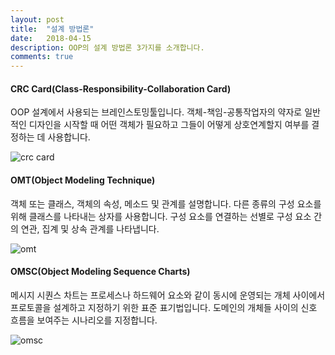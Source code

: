 ```yaml
---
layout: post
title:  "설계 방법론"
date:   2018-04-15
description: OOP의 설계 방법론 3가지를 소개합니다.
comments: true
---
```

#### CRC Card(Class-Responsibility-Collaboration Card)
OOP 설계에서 사용되는 브레인스토밍툴입니다. 객체-책임-공통작업자의 약자로 일반적인 디자인을 시작할 때
어떤 객체가 필요하고 그들이 어떻게 상호연계할지 여부를 결정하는 데 사용합니다.

![crc card](https://user-images.githubusercontent.com/17817719/38777220-5f98e162-40df-11e8-82fc-6c48d00f6127.png)

#### OMT(Object Modeling Technique)
객체 또는 클래스, 객체의 속성, 메소드 및 관계를 설명합니다.
다른 종류의 구성 요소를 위해 클래스를 나타내는 상자를 사용합니다.
구성 요소를 연결하는 선별로 구성 요소 간의 연관, 집계 및 상속 관계를 나타냅니다.

![omt](https://user-images.githubusercontent.com/17817719/38777273-34b09796-40e0-11e8-862d-0df7e88fd730.png)

#### OMSC(Object Modeling Sequence Charts)
메시지 시퀀스 차트는 프로세스나 하드웨어 요소와 같이 동시에 운영되는 개체 사이에서
프로토콜을 설계하고 지정하기 위한 표준 표기법입니다. 도메인의 개체들 사이의 신호 흐름을
보여주는 시나리오를 지정합니다.

![omsc](https://user-images.githubusercontent.com/17817719/38777290-84424e12-40e0-11e8-9501-913bb8b19ab1.png)
